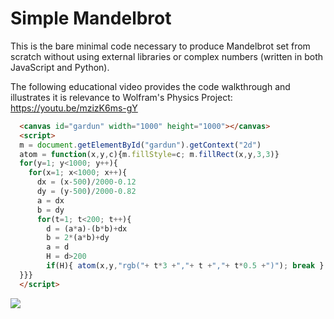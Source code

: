 # Simple Mandelbrot

This is the bare minimal code necessary to produce Mandelbrot set from scratch without using external libraries or complex numbers (written in both JavaScript and Python).

The following educational video provides the code walkthrough and illustrates it is relevance to Wolfram's Physics Project: https://youtu.be/mzizK6ms-gY

```html
  <canvas id="gardun" width="1000" height="1000"></canvas>
  <script>
  m = document.getElementById("gardun").getContext("2d")
  atom = function(x,y,c){m.fillStyle=c; m.fillRect(x,y,3,3)}
  for(y=1; y<1000; y++){
    for(x=1; x<1000; x++){
      dx = (x-500)/2000-0.12
      dy = (y-500)/2000-0.82
      a = dx
      b = dy
      for(t=1; t<200; t++){
        d = (a*a)-(b*b)+dx
        b = 2*(a*b)+dy
        a = d
        H = d>200
        if(H){ atom(x,y,"rgb("+ t*3 +","+ t +","+ t*0.5 +")"); break }
  }}}
  </script>
```

![](mendlbort.JPG)
